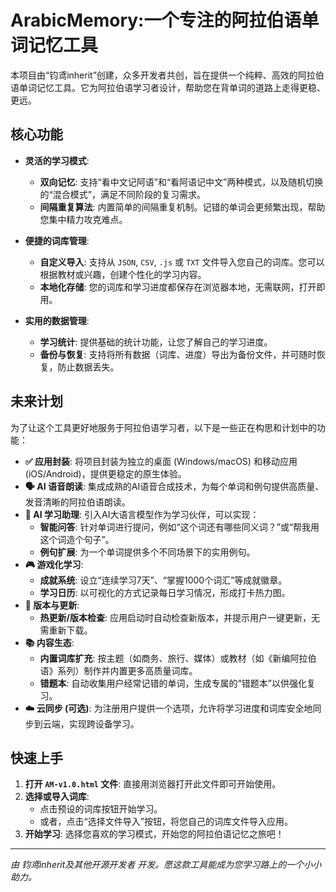 # ArabicMemory:一个专注的阿拉伯语单词记忆工具

本项目由“钧鸢inherit”创建，众多开发者共创，旨在提供一个纯粹、高效的阿拉伯语单词记忆工具。它为阿拉伯语学习者设计，帮助您在背单词的道路上走得更稳、更远。

## 核心功能

- **灵活的学习模式**:
  - **双向记忆**: 支持“看中文记阿语”和“看阿语记中文”两种模式，以及随机切换的“混合模式”，满足不同阶段的复习需求。
  - **间隔重复算法**: 内置简单的间隔重复机制。记错的单词会更频繁出现，帮助您集中精力攻克难点。

- **便捷的词库管理**:
  - **自定义导入**: 支持从 `JSON`, `CSV`, `.js` 或 `TXT` 文件导入您自己的词库。您可以根据教材或兴趣，创建个性化的学习内容。
  - **本地化存储**: 您的词库和学习进度都保存在浏览器本地，无需联网，打开即用。

- **实用的数据管理**:
  - **学习统计**: 提供基础的统计功能，让您了解自己的学习进度。
  - **备份与恢复**: 支持将所有数据（词库、进度）导出为备份文件，并可随时恢复，防止数据丢失。

## 未来计划

为了让这个工具更好地服务于阿拉伯语学习者，以下是一些正在构思和计划中的功能：

- **✅ 应用封装**: 将项目封装为独立的桌面 (Windows/macOS) 和移动应用 (iOS/Android)，提供更稳定的原生体验。
- **🗣️ AI 语音朗读**: 集成成熟的AI语音合成技术，为每个单词和例句提供高质量、发音清晰的阿拉伯语朗读。
- **🤖 AI 学习助理**: 引入AI大语言模型作为学习伙伴，可以实现：
  - **智能问答**: 针对单词进行提问，例如“这个词还有哪些同义词？”或“帮我用这个词造个句子”。
  - **例句扩展**: 为一个单词提供多个不同场景下的实用例句。
- **🎮 游戏化学习**:
  - **成就系统**: 设立“连续学习7天”、“掌握1000个词汇”等成就徽章。
  - **学习日历**: 以可视化的方式记录每日学习情况，形成打卡热力图。
- **🔄 版本与更新**:
  - **热更新/版本检查**: 应用启动时自动检查新版本，并提示用户一键更新，无需重新下载。
- **📚 内容生态**:
  - **内置词库扩充**: 按主题（如商务、旅行、媒体）或教材（如《新编阿拉伯语》系列）制作并内置更多高质量词库。
  - **错题本**: 自动收集用户经常记错的单词，生成专属的“错题本”以供强化复习。
- **☁️ 云同步 (可选)**: 为注册用户提供一个选项，允许将学习进度和词库安全地同步到云端，实现跨设备学习。

## 快速上手

1.  **打开 `AM-v1.0.html` 文件**: 直接用浏览器打开此文件即可开始使用。
2.  **选择或导入词库**:
    - 点击预设的词库按钮开始学习。
    - 或者，点击“选择文件导入”按钮，将您自己的词库文件导入应用。
3.  **开始学习**: 选择您喜欢的学习模式，开始您的阿拉伯语记忆之旅吧！

---
*由 钧鸢inherit及其他开源开发者 开发。愿这款工具能成为您学习路上的一个小小助力。*

